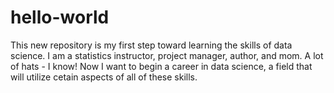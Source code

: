 # hello-world
This new repository is my first step toward learning the skills of data science.
I am a statistics instructor, project manager, author, and mom.  A lot of hats - I know!
Now I want to begin a career in data science, a field that will utilize cetain aspects of all of these skills.
